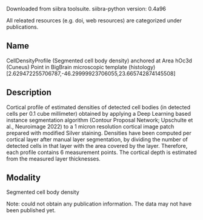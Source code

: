 
Downloaded from siibra toolsuite.
siibra-python version: 0.4a96

All releated resources (e.g. doi, web resources) are categorized under publications.

Name
----
CellDensityProfile (Segmented cell body density) anchored at Area hOc3d (Cuneus) Point in BigBrain microscopic template (histology) [2.629472255706787,-46.29999923706055,23.665742874145508]

Description
-----------
Cortical profile of estimated densities of detected cell bodies (in detected cells per 0.1 cube millimeter) obtained by applying a Deep Learning based instance segmentation algorithm (Contour Proposal Network; Upschulte et al., Neuroimage 2022) to a 1 micron resolution cortical image patch prepared with modified Silver staining. Densities have been computed per cortical layer after manual layer segmentation, by dividing the number of detected cells in that layer with the area covered by the layer. Therefore, each profile contains 6 measurement points. The cortical depth is estimated from the measured layer thicknesses.

Modality
--------
Segmented cell body density

Note: could not obtain any publication information. The data may not have been published yet.
